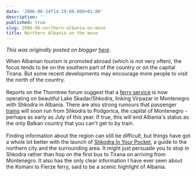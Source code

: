 ```yaml
---
date: '2006-06-24T14:19:00.000+01:00'
description: ''
published: true
slug: 2006-06-northern-albania-on-move
title: Northern Albania on the move
---
```


*This was originally posted on blogger [here](https://blog.balkanology.com/2006/06/northern-albania-on-move.html)*.

When Albanian tourism is promoted abroad (which is not very often), the focus tends to be on the southern part of the country or on the capital Tirana. But some recent developments may encourage more people to visit the north of the country.<br /><br />Reports on the Thorntree forum suggest that a <a href="http://thorntree.lonelyplanet.com/messagepost.cfm?postaction=reply&amp;catid=15&amp;threadid=113034">ferry service</a> is now operating on beautiful Lake Skadar/Shkodra, linking Virpazar in Montenegro with Shkodra in Albania. There are also strong rumours that passenger <a href="http://thorntree.lonelyplanet.com/messagepost.cfm?postaction=reply&amp;catid=15&amp;threadid=1112089&amp;messid=9554183">trains</a> will soon run from Shkodra to Podgorica, the capital of Montenegro - perhaps as early as July of this year. If true, this will end Albania's status as the only Balkan country that you can't get to by train.<br /><br />Finding information about the region can still be difficult, but things have got a whole lot better with the launch of <a href="http://www.inyourpocket.com/albania/shkodra/en/">Shkodra In Your Pocket</a>, a guide to the northern city and the surrounding area. It might just persuade you to stop in Shkodra rather than hop on the first bus to Tirana on arriving from Montenegro. It also has the only clear information I have ever seen about the Komani to Fierze ferry, said to be a scenic highlight of Albania.